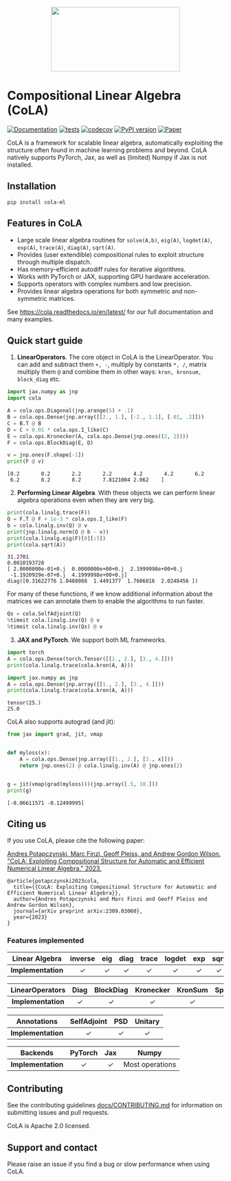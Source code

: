 <p align="center">
 <img src="https://user-images.githubusercontent.com/6753639/251633368-1ec42732-1759-45d7-b949-51df6429a90a.svg"  width="300" height="150">
</p>

<!--
<p align="center">
  <img src="https://github.com/wilson-labs/cola/assets/6753639/28630ef8-5dcb-41c2-9f36-3cbba52f3d88.svg" width="300" height="139.29">
</p> -->
<!--
<p align = "center">
  <img src="https://github.com/wilson-labs/cola/assets/6753639/8b02c51e-0e1e-44f5-a52a-47ad428688e4.svg" width="300" height="139.29">
</p>-->


# Compositional Linear Algebra (CoLA)

[![Documentation](https://readthedocs.org/projects/cola/badge/)](https://cola.readthedocs.io/en/latest/)
[![tests](https://github.com/wilson-labs/cola/actions/workflows/python-package.yml/badge.svg)](https://github.com/wilson-labs/cola/actions/workflows/python-package.yml)
[![codecov](https://codecov.io/gh/wilson-labs/cola/branch/main/graph/badge.svg?token=bBnkfHv30C)](https://codecov.io/gh/wilson-labs/cola)
[![PyPI version](https://img.shields.io/pypi/v/cola-ml)](https://pypi.org/project/cola-ml/)
[![Paper](https://img.shields.io/badge/arXiv-2309.03060-red)](https://arxiv.org/abs/2309.03060)
<!-- [![Open In Colab](https://colab.research.google.com/assets/colab-badge.svg)](https://colab.research.google.com/github/wilson-labs/cola/blob/master/docs/notebooks/colabs/all.ipynb) -->

CoLA is a framework for scalable linear algebra, automatically exploiting the structure often found in machine learning problems and beyond.
CoLA natively supports PyTorch, Jax, as well as (limited) Numpy if Jax is not installed.

## Installation
```shell
pip install cola-ml
```

## Features in CoLA
* Large scale linear algebra routines for `solve(A,b)`, `eig(A)`, `logdet(A)`, `exp(A)`, `trace(A)`, `diag(A)`, `sqrt(A)`.
* Provides (user extendible) compositional rules to exploit structure through multiple dispatch.
* Has memory-efficient autodiff rules for iterative algorithms.
* Works with PyTorch or JAX, supporting GPU hardware acceleration.
* Supports operators with complex numbers and low precision.
* Provides linear algebra operations for both symmetric and non-symmetric matrices.

See https://cola.readthedocs.io/en/latest/ for our full documentation and many examples.


## Quick start guide
1. **LinearOperators**. The core object in CoLA is the LinearOperator. You can add and subtract them `+, -`,
multiply by constants `*, /`, matrix multiply them `@` and combine them in other ways:
`kron, kronsum, block_diag` etc.
```python
import jax.numpy as jnp
import cola

A = cola.ops.Diagonal(jnp.arange(5) + .1)
B = cola.ops.Dense(jnp.array([[2., 1.], [-2., 1.1], [.01, .2]]))
C = B.T @ B
D = C + 0.01 * cola.ops.I_like(C)
E = cola.ops.Kronecker(A, cola.ops.Dense(jnp.ones((2, 2))))
F = cola.ops.BlockDiag(E, D)

v = jnp.ones(F.shape[-1])
print(F @ v)
```
```
[0.2       0.2       2.2       2.2       4.2       4.2       6.2
 6.2       8.2       8.2       7.8121004 2.062    ]
```

2. **Performing Linear Algebra**. With these objects we can perform linear algebra operations even when they are very big.
```python
print(cola.linalg.trace(F))
Q = F.T @ F + 1e-3 * cola.ops.I_like(F)
b = cola.linalg.inv(Q) @ v
print(jnp.linalg.norm(Q @ b - v))
print(cola.linalg.eig(F)[0][:5])
print(cola.sqrt(A))
```

```
31.2701
0.0010193728
[ 2.0000000e-01+0.j  0.0000000e+00+0.j  2.1999998e+00+0.j
 -1.1920929e-07+0.j  4.1999998e+00+0.j]
diag([0.31622776 1.0488088  1.4491377  1.7606816  2.0248456 ])
```

For many of these functions, if we know additional information about the matrices we can annotate them
to enable the algorithms to run faster.

```python
Qs = cola.SelfAdjoint(Q)
%timeit cola.linalg.inv(Q) @ v
%timeit cola.linalg.inv(Qs) @ v
```

3. **JAX and PyTorch**. We support both ML frameworks.
```python
import torch
A = cola.ops.Dense(torch.Tensor([[1., 2.], [3., 4.]]))
print(cola.linalg.trace(cola.kron(A, A)))

import jax.numpy as jnp
A = cola.ops.Dense(jnp.array([[1., 2.], [3., 4.]]))
print(cola.linalg.trace(cola.kron(A, A)))
```

```
tensor(25.)
25.0
```

CoLA also supports autograd (and jit):
```python
from jax import grad, jit, vmap


def myloss(x):
    A = cola.ops.Dense(jnp.array([[1., 2.], [3., x]]))
    return jnp.ones(2) @ cola.linalg.inv(A) @ jnp.ones(2)


g = jit(vmap(grad(myloss)))(jnp.array([.5, 10.]))
print(g)
```

```
[-0.06611571 -0.12499995]
```

## Citing us
If you use CoLA, please cite the following paper:

[Andres Potapczynski, Marc Finzi, Geoff Pleiss, and Andrew Gordon Wilson. "CoLA: Exploiting Compositional Structure for Automatic and Efficient Numerical Linear Algebra." 2023.](https://arxiv.org/abs/2309.03060)
```
@article{potapczynski2023cola,
  title={{CoLA: Exploiting Compositional Structure for Automatic and Efficient Numerical Linear Algebra}},
  author={Andres Potapczynski and Marc Finzi and Geoff Pleiss and Andrew Gordon Wilson},
  journal={arXiv preprint arXiv:2309.03060},
  year={2023}
}
```

### Features implemented

| Linear Algebra    | inverse | eig | diag | trace | logdet | exp | sqrt | f(A) | SVD | pseudoinverse |
|:-----------------:|:-------:|:---:|:----:|:-----:|:------:|:---:|:----:|:--------:|:---:|:-------------:|
| **Implementation**|    ✓    |  ✓  |   ✓  |   ✓  |    ✓   |  ✓  |   ✓  |    ✓     |     |               |

| LinearOperators   | Diag | BlockDiag | Kronecker | KronSum | Sparse | Jacobian | Hessian | Fisher | Concatenated | Triangular | FFT | Tridiagonal |
|:-----------------:|:----:|:---------:|:---------:|:-------:|:------:|:--------:|:-------:|:------:|:------------:|:----------:|:---:|:-----------:|
| **Implementation**|   ✓  |     ✓     |     ✓     |    ✓    |   ✓   |    ✓     |    ✓    |   ✓    |      ✓       |     ✓      |   ✓  |      ✓      |

| Annotations      | SelfAdjoint | PSD | Unitary |
|:----------------:|:-----------:|:---:|:-------:|
| **Implementation**|      ✓      |  ✓  |    ✓   |


| Backends      | PyTorch | Jax | Numpy |
|:----------------:|:-----------:|:---:|:-------:|
| **Implementation**|      ✓      |  ✓  |Most operations|

## Contributing
See the contributing guidelines [docs/CONTRIBUTING.md](https://cola.readthedocs.io/en/latest/contributing.html) for information on submitting issues
and pull requests.

CoLA is Apache 2.0 licensed.

## Support and contact
Please raise an issue if you find a bug or slow performance when using CoLA.
